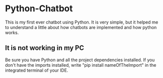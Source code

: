 # Python-Chatbot
This is my first ever chatbot using Python. It is very simple, but it helped me to understand a little about how chatbots are implemented and how python works.

<h2>It is not working in my PC</h2>
Be sure you have Python and all the project dependencies installed. If you don't have the imports installed, write "pip install nameOfTheImport" in the integrated terminal of your IDE.
